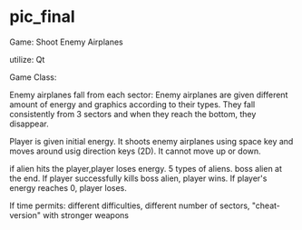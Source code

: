 # pic_final

Game: Shoot Enemy Airplanes

utilize: Qt 


Game Class:


Enemy airplanes  fall from each sector: 
  Enemy airplanes are given different amount of energy and graphics according to their types.
  They fall consistently from 3 sectors and when they reach the bottom, they disappear.
  

Player is given initial energy.
  It shoots enemy airplanes using space key and moves around usig direction keys (2D).
  It cannot move up or down.


if alien hits the player,player loses energy. 5 types of aliens. boss alien at the end. If player successfully kills boss alien, player wins. If player's energy reaches 0, player loses.

If time permits: different difficulties, different number of sectors, "cheat-version" with stronger weapons
